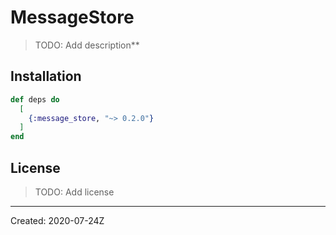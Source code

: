 # MessageStore

> TODO: Add description**


## Installation

```elixir
def deps do
  [
    {:message_store, "~> 0.2.0"}
  ]
end
```

## License

> TODO: Add license

----
Created:  2020-07-24Z
